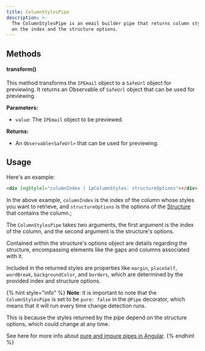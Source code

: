 ```yaml
---
title: ColumnStylesPipe
description: >-
  The ColumnStylesPipe is an email builder pipe that returns column styles based
  on the index and the structure options.
---
```


## Methods

#### transform()

This method transforms the `IPEmail` object to a `SafeUrl` object for previewing. It returns an Observable of `SafeUrl` object that can be used for previewing.

**Parameters:**

* `value`: The `IPEmail` object to be previewed.

**Returns:**

* An `Observable<SafeUrl>` that can be used for previewing.

## **Usage**

Here's an example:

```html
<div [ngStyle]="columnIndex | ipColumnStyles: structureOptions"></div>
```

In the above example, `columnIndex` is the index of the column whose styles you want to retrieve, and `structureOptions` is the options of the [Structure ](/guides/blocks/structure)that contains the column.;

The `ColumnStylesPipe` takes two arguments, the first argument is the index of the column, and the second argument is the structure's options.&#x20;

Contained within the structure's options object are details regarding the structure, encompassing elements like the gaps and columns associated with it.

Included in the returned styles are properties like `margin`, `placeSelf`, `wordBreak`, `backgroundColor`, and `borders`, which are determined by the provided index and structure options.

{% hint style="info" %}
**Note**: It is important to note that the `ColumnStylesPipe` is set to be `pure: false` in the `@Pipe` decorator, which means that it will run every time change detection runs.&#x20;

This is because the styles returned by the pipe depend on the structure options, which could change at any time.

See here for more info about [pure and impure pipes in Angular](https://yon.fun/pure-vs-impure-pipes/).
{% endhint %}

